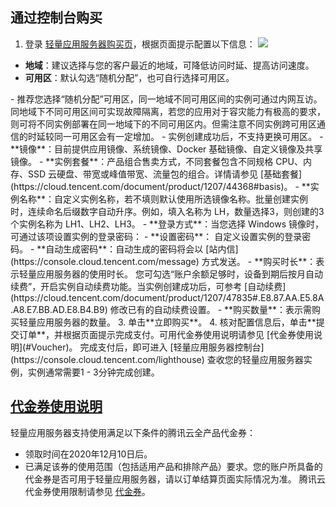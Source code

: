 ## 通过控制台购买
1. 登录 [轻量应用服务器购买页](https://buy.cloud.tencent.com/lighthouse?buy_from=lh-doc)，根据页面提示配置以下信息：
![](https://qcloudimg.tencent-cloud.cn/raw/2f5e1aafea7ef7b74b4dbf9e3d9cc833.png)
 - **地域**：建议选择与您的客户最近的地域，可降低访问时延、提高访问速度。
 - **可用区**：默认勾选“随机分配”，也可自行选择可用区。
 <dx-alert infotype="notice" title="">
- 推荐您选择“随机分配”可用区，同一地域不同可用区间的实例可通过内网互访。同地域下不同可用区间可实现故障隔离，若您的应用对于容灾能力有极高的要求，则可将不同实例部署在同一地域下的不同可用区内。但需注意不同实例跨可用区通信的时延较同一可用区会有一定增加。
- 实例创建成功后，不支持更换可用区。
</dx-alert>
 - **镜像**：目前提供应用镜像、系统镜像、Docker 基础镜像、自定义镜像及共享镜像。
 - **实例套餐**：产品组合售卖方式，不同套餐包含不同规格 CPU、内存、SSD 云硬盘、带宽或峰值带宽、流量包的组合。详情请参见 [基础套餐](https://cloud.tencent.com/document/product/1207/44368#basis)。
 - **实例名称**：自定义实例名称，若不填则默认使用所选镜像名称。批量创建实例时，连续命名后缀数字自动升序。例如，填入名称为 LH，数量选择3，则创建的3个实例名称为 LH1、LH2、LH3。
 - **登录方式**：当您选择 Windows 镜像时，可通过该项设置实例的登录密码：
    - **设置密码**： 自定义设置实例的登录密码。
    - **自动生成密码**：自动生成的密码将会以 [站内信](https://console.cloud.tencent.com/message) 方式发送。
 - **购买时长**：表示轻量应用服务器的使用时长。
<dx-alert infotype="explain" title="">
您可勾选“账户余额足够时，设备到期后按月自动续费”，开启实例自动续费功能。当实例创建成功后，可参考 [自动续费](https://cloud.tencent.com/document/product/1207/47835#.E8.87.AA.E5.8A.A8.E7.BB.AD.E8.B4.B9) 修改已有的自动续费设置。
</dx-alert>
 - **购买数量**：表示需购买轻量应用服务器的数量。
3. 单击**立即购买**。
4. 核对配置信息后，单击**提交订单**，并根据页面提示完成支付。可用代金券使用说明请参见 [代金券使用说明](#Voucher)。
完成支付后，即可进入 [轻量应用服务器控制台](https://console.cloud.tencent.com/lighthouse) 查收您的轻量应用服务器实例，实例通常需要1 - 3分钟完成创建。


## [代金券使用说明](id:Voucher)
 轻量应用服务器支持使用满足以下条件的腾讯云全产品代金券：
 - 领取时间在2020年12月10日后。
 - 已满足该券的使用范围（包括适用产品和排除产品）要求。您的账户所具备的代金券是否可用于轻量应用服务器，请以订单结算页面实际情况为准。
 腾讯云代金券使用限制请参见 [代金券](https://cloud.tencent.com/document/product/555/7428)。
